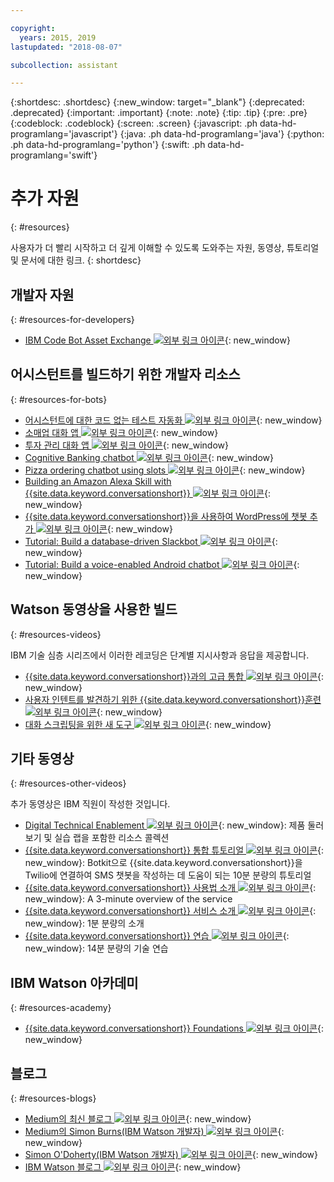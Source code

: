 ```yaml
---

copyright:
  years: 2015, 2019
lastupdated: "2018-08-07"

subcollection: assistant

---
```


{:shortdesc: .shortdesc}
{:new_window: target="_blank"}
{:deprecated: .deprecated}
{:important: .important}
{:note: .note}
{:tip: .tip}
{:pre: .pre}
{:codeblock: .codeblock}
{:screen: .screen}
{:javascript: .ph data-hd-programlang='javascript'}
{:java: .ph data-hd-programlang='java'}
{:python: .ph data-hd-programlang='python'}
{:swift: .ph data-hd-programlang='swift'}

# 추가 자원
{: #resources}

사용자가 더 빨리 시작하고 더 깊게 이해할 수 있도록 도와주는 자원, 동영상, 튜토리얼 및 문서에 대한 링크.
{: shortdesc}

## 개발자 자원
{: #resources-for-developers}

- [IBM Code Bot Asset Exchange ![외부 링크 아이콘](../../icons/launch-glyph.svg "외부 링크 아이콘")](https://developer.ibm.com/code/exchanges/bots/){: new_window}

## 어시스턴트를 빌드하기 위한 개발자 리소스
{: #resources-for-bots}

- [어시스턴트에 대한 코드 없는 테스트 자동화 ![외부 링크 아이콘](../../icons/launch-glyph.svg "외부 링크 아이콘")](https://chatbotsmagazine.com/10-minutes-codeless-test-automation-for-ibm-watson-chatbots-d71eac9626d7){: new_window}
- [소매업 대화 앱 ![외부 링크 아이콘](../../icons/launch-glyph.svg "외부 링크 아이콘")](https://developer.ibm.com/code/journey/create-cognitive-retail-chatbot/){: new_window}
- [투자 관리 대화 앱 ![외부 링크 아이콘](../../icons/launch-glyph.svg "외부 링크 아이콘")](https://developer.ibm.com/code/journey/create-an-investment-management-chatbot/){: new_window}
- [Cognitive Banking chatbot ![외부 링크 아이콘](../../icons/launch-glyph.svg "외부 링크 아이콘")](https://developer.ibm.com/code/journey/create-cognitive-banking-chatbot/){: new_window}
- [Pizza ordering chatbot using slots ![외부 링크 아이콘](../../icons/launch-glyph.svg "외부 링크 아이콘")](https://developer.ibm.com/code/journey/assemble-a-pizza-ordering-chatbot-dialog/){: new_window}
- [Building an Amazon Alexa Skill with {{site.data.keyword.conversationshort}} ![외부 링크 아이콘](../../icons/launch-glyph.svg "외부 링크 아이콘")](https://github.com/IBM/alexa-skill-watson-conversation){: new_window}
- [{{site.data.keyword.conversationshort}}을 사용하여 WordPress에 챗봇 추가 ![외부 링크 아이콘](../../icons/launch-glyph.svg "외부 링크 아이콘")](https://wordpress.org/plugins/conversation-watson/){: new_window}
- [Tutorial: Build a database-driven Slackbot ![외부 링크 아이콘](../../icons/launch-glyph.svg "외부 링크 아이콘")](https://cloud.ibm.com/docs/tutorials/slack-chatbot-database-watson.html){: new_window}
- [Tutorial: Build a voice-enabled Android chatbot ![외부 링크 아이콘](../../icons/launch-glyph.svg "외부 링크 아이콘")](https://cloud.ibm.com/docs/tutorials/android-watson-chatbot.html){: new_window}

## Watson 동영상을 사용한 빌드
{: #resources-videos}

IBM 기술 심층 시리즈에서 이러한 레코딩은 단계별 지시사항과 응답을 제공합니다.

- [{{site.data.keyword.conversationshort}}과의 고급 통합 ![외부 링크 아이콘](../../icons/launch-glyph.svg "외부 링크 아이콘")](https://youtu.be/0rnt54ONtQw){: new_window}
- [사용자 인텐트를 발견하기 위한 {{site.data.keyword.conversationshort}}훈련 ![외부 링크 아이콘](../../icons/launch-glyph.svg "외부 링크 아이콘")](https://youtu.be/uYw4Tv1Y5tc){: new_window}
- [대화 스크립팅을 위한 새 도구 ![외부 링크 아이콘](../../icons/launch-glyph.svg "외부 링크 아이콘")](https://youtu.be/QuR54--vD5o){: new_window}

## 기타 동영상
{: #resources-other-videos}

추가 동영상은 IBM 직원이 작성한 것입니다.

- [Digital Technical Enablement ![외부 링크 아이콘](../../icons/launch-glyph.svg "외부 링크 아이콘")](https://ibm-dte.mybluemix.net/ibm-watson-assistant){: new_window}: 제품 둘러보기 및 실습 랩을 포함한 리소스 콜렉션
- [{{site.data.keyword.conversationshort}} 통합 튜토리얼 ![외부 링크 아이콘](../../icons/launch-glyph.svg "외부 링크 아이콘")](https://www.youtube.com/watch?v=O3silvVBaC8&t=3s){: new_window}: Botkit으로 {{site.data.keyword.conversationshort}}을 Twilio에 연결하여 SMS 챗봇을 작성하는 데 도움이 되는 10분 분량의 튜토리얼
- [{{site.data.keyword.conversationshort}} 사용법 소개 ![외부 링크 아이콘](../../icons/launch-glyph.svg "외부 링크 아이콘")](https://youtu.be/tUkLIUOm550){: new_window}: A 3-minute overview of the service
- [{{site.data.keyword.conversationshort}} 서비스 소개 ![외부 링크 아이콘](../../icons/launch-glyph.svg "외부 링크 아이콘")](https://youtu.be/A96nLYSMltA){: new_window}: 1분 분량의 소개
- [{{site.data.keyword.conversationshort}} 연습 ![외부 링크 아이콘](../../icons/launch-glyph.svg "외부 링크 아이콘")](https://youtu.be/ELwWhJGE2P8){: new_window}: 14분 분량의 기술 연습

## IBM Watson 아카데미
{: #resources-academy}

- [{{site.data.keyword.conversationshort}} Foundations ![외부 링크 아이콘](../../icons/launch-glyph.svg "외부 링크 아이콘")](https://ibm.com/training/watsonacademy){: new_window}

## 블로그
{: #resources-blogs}

- [Medium의 최신 블로그 ![외부 링크 아이콘](../../icons/launch-glyph.svg "외부 링크 아이콘")](https://medium.com/tag/watson-assistant/latest){: new_window}
- [Medium의 Simon Burns(IBM Watson 개발자) ![외부 링크 아이콘](../../icons/launch-glyph.svg "외부 링크 아이콘")](https://medium.com/@snrubnomis/conversational-directory-5a5531749295){: new_window}
- [Simon O'Doherty(IBM Watson 개발자) ![외부 링크 아이콘](../../icons/launch-glyph.svg "외부 링크 아이콘")](https://sodoherty.ai/){: new_window}
- [IBM Watson 블로그 ![외부 링크 아이콘](../../icons/launch-glyph.svg "외부 링크 아이콘")](https://www.ibm.com/blogs/watson/){: new_window}
